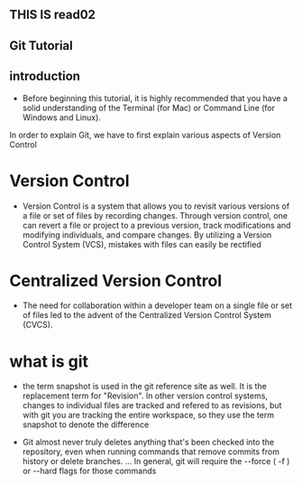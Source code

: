 ## THIS IS read02
## Git Tutorial
## introduction
* Before beginning this tutorial, it is highly recommended that you have a solid understanding of the Terminal (for Mac) or Command Line (for Windows and Linux).

In order to explain Git, we have to first explain various aspects of Version Control

#  Version Control
* Version Control is a system that allows you to revisit various versions of a file or set of files by recording changes. Through version control, one can revert a file or project to a previous version, track modifications and modifying individuals, and compare changes. By utilizing a Version Control System (VCS), mistakes with files can easily be rectified
# Centralized Version Control
 * The need for collaboration within a developer team on a single file or set of files led to the advent of the Centralized Version Control System (CVCS).

#  what is git 
* the term snapshot is used in the git reference site as well. It is the replacement term for "Revision". In other version control systems, changes to individual files are tracked and refered to as revisions, but with git you are tracking the entire workspace, so they use the term snapshot to denote the difference
 
 * Git almost never truly deletes anything that's been checked into the repository, even when running commands that remove commits from history or delete branches. ... In general, git will require the --force ( -f ) or --hard flags for those commands
 
 
